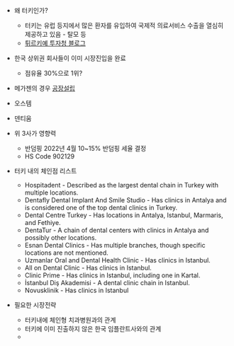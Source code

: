 - 왜 터키인가?
	- 터키는 유럽 등지에서 많은 환자를 유입하여 국제적 의료서비스 수출을 열심히 제공하고 있음 - 탈모 등
	- [튀르키예 투자청 블로그](https://blog.naver.com/investinturkey/222527025407)
- 한국 상위권 회사들이 이미 시장진입을 완료
	- 점유율 30%으로 1위?
- 메가젠의 경우 [공장설립](https://blog.naver.com/investinturkey/223366769302?trackingCode=rss)
- 오스템
- 덴티움
- 위 3사가 영향력
	- 반덤핑 2022년 4월 10~15% 반덤핑 세율 결정
	- HS Code 902129
- 터키 내의 체인점 리스트
	- Hospitadent - Described as the largest dental chain in Turkey with multiple locations.
	- Dentafly Dental Implant And Smile Studio - Has clinics in Antalya and is considered one of the top dental clinics in Turkey.
	- Dental Centre Turkey - Has locations in Antalya, Istanbul, Marmaris, and Fethiye.
	- DentaTur - A chain of dental centers with clinics in Antalya and possibly other locations.
	- Esnan Dental Clinics - Has multiple branches, though specific locations are not mentioned.
	- Uzmanlar Oral and Dental Health Clinic - Has clinics in Istanbul.
	- All on Dental Clinic - Has clinics in Istanbul.
	- Clinic Prime - Has clinics in Istanbul, including one in Kartal.
	- İstanbul Diş Akademisi - A dental clinic chain in Istanbul.
	- Novusklinik - Has clinics in Istanbul

- 필요한 시장전략
	- 터키내에 체인형 치과병원과의 관계
	- 터키에 이미 진출하지 않은 한국 임플란트사와의 관계
	- 